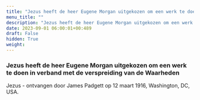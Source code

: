 ```yaml
---
title: "Jezus heeft de heer Eugene Morgan uitgekozen om een werk te doen in verband met de verspreiding van de Waarheden"
menu_title: ""
description: "Jezus heeft de heer Eugene Morgan uitgekozen om een werk te doen in verband met de verspreiding van de Waarheden"
date: 2023-09-01 06:00:01+00:489
draft: False
hidden: True
weight:
---
```

### Jezus heeft de heer Eugene Morgan uitgekozen om een werk te doen in verband met de verspreiding van de Waarheden

Jezus - ontvangen door James Padgett op 12 maart 1916, Washington, DC, USA.
